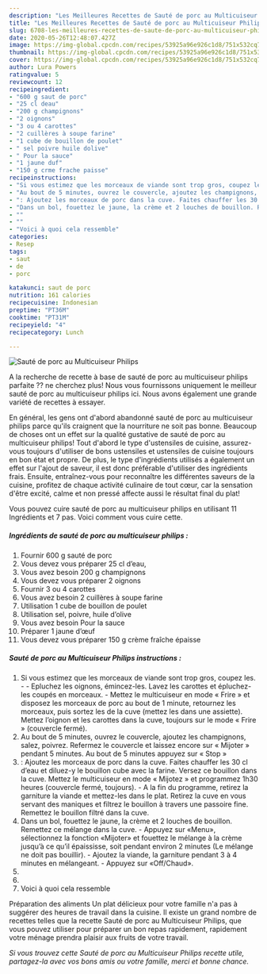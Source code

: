 ```yaml
---
description: "Les Meilleures Recettes de Sauté de porc au Multicuiseur Philips"
title: "Les Meilleures Recettes de Sauté de porc au Multicuiseur Philips"
slug: 6708-les-meilleures-recettes-de-saute-de-porc-au-multicuiseur-philips
date: 2020-05-26T12:48:07.427Z
image: https://img-global.cpcdn.com/recipes/53925a96e926c1d8/751x532cq70/saute-de-porc-au-multicuiseur-philips-photo-principale-de-la-recette.jpg
thumbnail: https://img-global.cpcdn.com/recipes/53925a96e926c1d8/751x532cq70/saute-de-porc-au-multicuiseur-philips-photo-principale-de-la-recette.jpg
cover: https://img-global.cpcdn.com/recipes/53925a96e926c1d8/751x532cq70/saute-de-porc-au-multicuiseur-philips-photo-principale-de-la-recette.jpg
author: Lura Powers
ratingvalue: 5
reviewcount: 12
recipeingredient:
- "600 g saut de porc"
- "25 cl deau"
- "200 g champignons"
- "2 oignons"
- "3 ou 4 carottes"
- "2 cuillères à soupe farine"
- "1 cube de bouillon de poulet"
- " sel poivre huile dolive"
- " Pour la sauce"
- "1 jaune duf"
- "150 g crme frache paisse"
recipeinstructions:
- "Si vous estimez que les morceaux de viande sont trop gros, coupez les.  Epluchez les oignons, émincez-les. Lavez les carottes et épluchez-les coupés en morceaux.  Mettez le multicuiseur en mode « Frire » et disposez les morceaux de porc au bout de 1 minute, retournez les morceaux, puis sortez les de la cuve (mettez les dans une assiette). Mettez l’oignon et les carottes dans la cuve, toujours sur le mode « Frire » (couvercle fermé)."
- "Au bout de 5 minutes, ouvrez le couvercle, ajoutez les champignons, salez, poivrez. Refermez le couvercle et laissez encore sur « Mijoter » pendant 5 minutes. Au bout de 5 minutes appuyez sur « Stop »"
- ": Ajoutez les morceaux de porc dans la cuve. Faites chauffer les 30 cl d’eau et diluez-y le bouillon cube avec la farine. Versez ce bouillon dans la cuve. Mettez le multicuiseur en mode « Mijotez » et programmez 1h30 heures (couvercle fermé, toujours). A la fin du programme, retirez la garniture la viande et mettez-les dans le plat. Retirez la cuve en vous servant des maniques et filtrez le bouillon à travers une passoire fine. Remettez le bouillon filtré dans la cuve."
- "Dans un bol, fouettez le jaune, la crème et 2 louches de bouillon. Remettez ce mélange dans la cuve. Appuyez sur «Menu», sélectionnez la fonction «Mijoter» et fouettez le mélange à la crème jusqu’à ce qu’il épaississe, soit pendant environ 2 minutes (Le mélange ne doit pas bouillir). Ajoutez la viande, la garniture pendant 3 à 4 minutes en mélangeant. Appuyez sur «Off/Chaud»."
- ""
- ""
- "Voici à quoi cela ressemble"
categories:
- Resep
tags:
- saut
- de
- porc

katakunci: saut de porc 
nutrition: 161 calories
recipecuisine: Indonesian
preptime: "PT36M"
cooktime: "PT31M"
recipeyield: "4"
recipecategory: Lunch

---
```



![Sauté de porc au Multicuiseur Philips](https://img-global.cpcdn.com/recipes/53925a96e926c1d8/751x532cq70/saute-de-porc-au-multicuiseur-philips-photo-principale-de-la-recette.jpg)

A la recherche de recette à base de sauté de porc au multicuiseur philips parfaite ?? ne cherchez plus! Nous vous fournissons uniquement le meilleur sauté de porc au multicuiseur philips ici. Nous avons également une grande variété de recettes à essayer.

En général, les gens ont d'abord abandonné sauté de porc au multicuiseur philips parce qu'ils craignent que la nourriture ne soit pas bonne. Beaucoup de choses ont un effet sur la qualité gustative de sauté de porc au multicuiseur philips! Tout d'abord le type d'ustensiles de cuisine, assurez-vous toujours d'utiliser de bons ustensiles et ustensiles de cuisine toujours en bon état et propre. De plus, le type d'ingrédients utilisés a également un effet sur l'ajout de saveur, il est donc préférable d'utiliser des ingrédients frais. Ensuite, entraînez-vous pour reconnaître les différentes saveurs de la cuisine, profitez de chaque activité culinaire de tout cœur, car la sensation d'être excité, calme et non pressé affecte aussi le résultat final du plat!

<!--inarticleads1-->

Vous pouvez cuire sauté de porc au multicuiseur philips en utilisant 11 Ingrédients et 7 pas. Voici comment vous cuire cette.

##### Ingrédients de sauté de porc au multicuiseur philips :

1. Fournir 600 g sauté de porc
1. Vous devez vous préparer 25 cl d’eau,
1. Vous avez besoin 200 g champignons
1. Vous devez vous préparer 2 oignons
1. Fournir 3 ou 4 carottes
1. Vous avez besoin 2 cuillères à soupe farine
1. Utilisation 1 cube de bouillon de poulet
1. Utilisation  sel, poivre, huile d’olive
1. Vous avez besoin  Pour la sauce
1. Préparer 1 jaune d’œuf
1. Vous devez vous préparer 150 g crème fraîche épaisse




<!--inarticleads2-->

##### Sauté de porc au Multicuiseur Philips instructions :

1. Si vous estimez que les morceaux de viande sont trop gros, coupez les. -  - Epluchez les oignons, émincez-les. Lavez les carottes et épluchez-les coupés en morceaux.  - Mettez le multicuiseur en mode « Frire » et disposez les morceaux de porc au bout de 1 minute, retournez les morceaux, puis sortez les de la cuve (mettez les dans une assiette). Mettez l’oignon et les carottes dans la cuve, toujours sur le mode « Frire » (couvercle fermé).
1. Au bout de 5 minutes, ouvrez le couvercle, ajoutez les champignons, salez, poivrez. Refermez le couvercle et laissez encore sur « Mijoter » pendant 5 minutes. Au bout de 5 minutes appuyez sur « Stop »
1. : Ajoutez les morceaux de porc dans la cuve. Faites chauffer les 30 cl d’eau et diluez-y le bouillon cube avec la farine. Versez ce bouillon dans la cuve. Mettez le multicuiseur en mode « Mijotez » et programmez 1h30 heures (couvercle fermé, toujours). - A la fin du programme, retirez la garniture la viande et mettez-les dans le plat. Retirez la cuve en vous servant des maniques et filtrez le bouillon à travers une passoire fine. Remettez le bouillon filtré dans la cuve.
1. Dans un bol, fouettez le jaune, la crème et 2 louches de bouillon. Remettez ce mélange dans la cuve. - Appuyez sur «Menu», sélectionnez la fonction «Mijoter» et fouettez le mélange à la crème jusqu’à ce qu’il épaississe, soit pendant environ 2 minutes (Le mélange ne doit pas bouillir). - Ajoutez la viande, la garniture pendant 3 à 4 minutes en mélangeant. - Appuyez sur «Off/Chaud».
1. 
1. 
1. Voici à quoi cela ressemble




<!--inarticleads1-->

<p>
Préparation des aliments Un plat délicieux pour votre famille n'a pas à suggérer des heures de travail dans la cuisine. Il existe un grand nombre de recettes telles que la recette Sauté de porc au Multicuiseur Philips, que vous pouvez utiliser pour préparer un bon repas rapidement, rapidement votre ménage prendra plaisir aux fruits de votre travail.
</p>

<p>
<i>Si vous trouvez cette Sauté de porc au Multicuiseur Philips recette utile, partagez-la avec vos bons amis ou votre famille, merci et bonne chance.</i>
</p>
